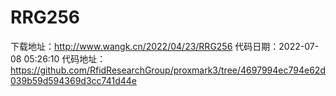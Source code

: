 # RRG256
下载地址：http://www.wangk.cn/2022/04/23/RRG256
代码日期：2022-07-08 05:26:10
代码地址：https://github.com/RfidResearchGroup/proxmark3/tree/4697994ec794e62d039b59d594369d3cc741d44e

